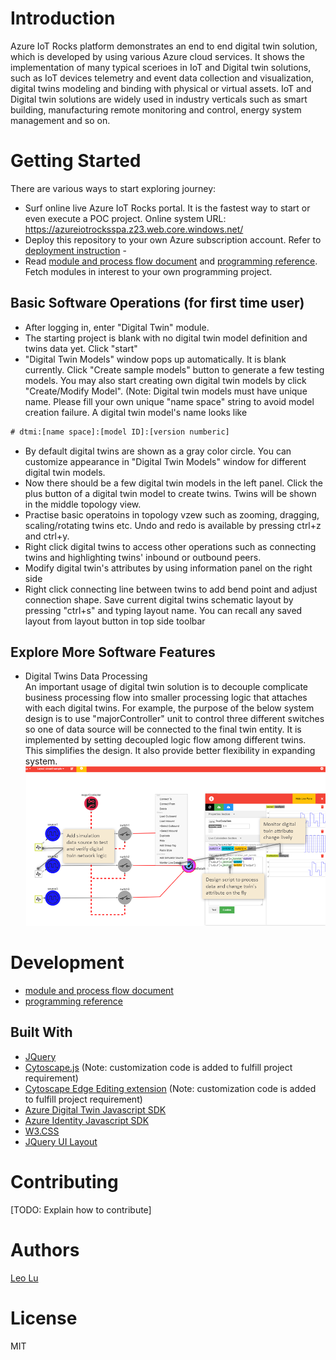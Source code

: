 # Introduction
Azure IoT Rocks platform demonstrates an end to end digital twin solution, which is developed by using various Azure cloud services. It shows the implementation of many typical scerioes in IoT and Digital twin solutions, such as IoT devices telemetry and event data collection and visualization, digital twins modeling and binding with physical or virtual assets. IoT and Digital twin solutions are widely used in industry verticals such as smart building, manufacturing remote monitoring and control, energy system management and so on.

# Getting Started
There are various ways to start exploring journey:
-   Surf online live Azure IoT Rocks portal. It is the fastest way to start or even execute a POC project. Online system URL: https://azureiotrocksspa.z23.web.core.windows.net/
-   Deploy this repository to your own Azure subscription account. Refer to [deployment instruction](Deployment%20instruction.md) - 
-   Read [module and process flow document](AzureIoTRocks%20module%20and%20flow%20design.md) and [programming reference](Programming%20Reference.md). Fetch modules in interest to your own programming project.


## Basic Software Operations (for first time user)
-   After logging in, enter "Digital Twin" module.
-   The starting project is blank with no digital twin model definition and twins data yet. Click "start"
-   "Digital Twin Models" window pops up automatically. It is blank currently. Click "Create sample models" button to generate a few testing models. You may also start creating own digital twin models by click "Create/Modify Model". 
(Note: Digital twin models must have unique name. Please fill your own unique "name space" string to avoid model creation failure. A digital twin model's name looks like 
```diff
# dtmi:[name space]:[model ID]:[version numberic]
```
-   By default digital twins are shown as a gray color circle. You can customize appearance in "Digital Twin Models" window for different digital twin models.
-   Now there should be a few digital twin models in the left panel. Click the plus button of a digital twin model to create twins. Twins will be shown in the middle topology view.
-   Practise basic operatoins in topology vzew such as zooming, dragging, scaling/rotating twins etc. Undo and redo is available by pressing ctrl+z and ctrl+y.
-   Right click digital twins to access other operations such as connecting twins and highlighting twins' inbound or outbound peers. 
-   Modify digital twin's attributes by using information panel on the right side
-   Right click connecting line between twins to add bend point and adjust connection shape. Save current digital twins schematic layout by pressing "ctrl+s" and typing layout name. You can recall any saved layout from layout button in top side toolbar

## Explore More Software Features
-   Digital Twins Data Processing<br/>
An important usage of digital twin solution is to decouple complicate business processing flow into smaller processing logic that attaches with each digital twins. For example, the purpose of the below system design is to use "majorController" unit to control three different switches so one of data source will be connected to the final twin entity. It is implemented by setting decoupled logic flow among different twins. This simplifies the design. It also provide better flexibility in expanding system. <br/>
![Screenshot](DocumentsImages/Digital%20Twins%20Data%20Processing.png)



# Development
-   [module and process flow document](AzureIoTRocks%20module%20and%20flow%20design.md) 
-   [programming reference](Programming%20Reference.md)

## Built With

* [JQuery](https://jquery.com/)
* [Cytoscape.js](https://js.cytoscape.org/#demos) (Note: customization code is added to fulfill project requirement)
* [Cytoscape Edge Editing extension](https://github.com/iVis-at-Bilkent/cytoscape.js-edge-editing) (Note: customization code is added to fulfill project requirement)
* [Azure Digital Twin Javascript SDK](https://docs.microsoft.com/en-us/javascript/api/@azure/digital-twins-core/?view=azure-node-latest)
* [Azure Identity Javascript SDK](https://docs.microsoft.com/en-us/javascript/api/@azure/identity/?view=azure-node-latest)
* [W3.CSS](https://www.w3schools.com/w3css/default.asp)
* [JQuery UI Layout](http://layout.jquery-dev.com/)


# Contributing
[TODO: Explain how to contribute]

# Authors
[Leo Lu](mailto:leolu@microsoft.com)


# License
MIT 
